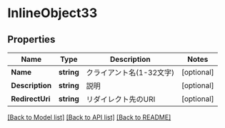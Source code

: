 # InlineObject33

## Properties

Name | Type | Description | Notes
------------ | ------------- | ------------- | -------------
**Name** | **string** | クライアント名(1-32文字) | [optional] 
**Description** | **string** | 説明 | [optional] 
**RedirectUri** | **string** | リダイレクト先のURI | [optional] 

[[Back to Model list]](../README.md#documentation-for-models) [[Back to API list]](../README.md#documentation-for-api-endpoints) [[Back to README]](../README.md)


